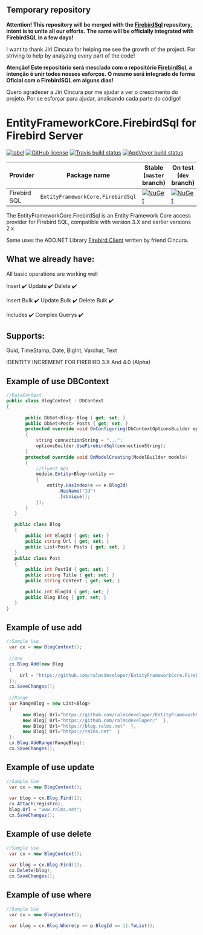 ## Temporary repository

**Attention! This repository will be merged with the [FirebirdSql](https://github.com/cincuranet/FirebirdSql.Data.FirebirdClient/) repository, intent is to unite all our efforts.**
**The same will be officially integrated with FirebirdSQL in a few days!**

I want to thank Jiri Cincura for helping me see the growth of the project. 
For striving to help by analyzing every part of the code!

**Atenção! Este repositório será mesclado com o repositório [FirebirdSql](https://github.com/cincuranet/FirebirdSql.Data.FirebirdClient/), a intenção é unir todos nossos esforços.**
**O mesmo será integrado de forma Oficial com o FirebirdSQL em alguns dias!**

Quero agradecer a Jiri Cincura por me ajudar a ver o crescimento do projeto. 
Por se esforçar para ajudar, analisando cada parte do código!


EntityFrameworkCore.FirebirdSql for Firebird Server
=====================
[![label](https://img.shields.io/github/issues-raw/badges/shields/website.svg?style=plastic)](https://github.com/ralmsdeveloper/EntityFrameworkCore.FirebirdSql)
[![GitHub license](https://img.shields.io/badge/license-GPLv2-blue.svg)](https://raw.githubusercontent.com/ralmsdeveloper/EntityFrameworkCore.FirebirdSql/master/LICENSE) [![Travis build status][travis-badge]](https://travis-ci.org/ralmsdeveloper/EntityFrameworkCore.FirebirdSQL/branches)
[![AppVeyor build status][appveyor-badge]](https://ci.appveyor.com/project/ralmsdeveloper/entityframeworkcore-firebirdsql/branch/master)

[travis-badge]: https://img.shields.io/travis/ralmsdeveloper/EntityFrameworkCore.FirebirdSQL.svg?label=travis-ci&branch=master&style=flat-square
[appveyor-badge]: https://img.shields.io/appveyor/ci/ralmsdeveloper/EntityFrameworkCore.FirebirdSQL.svg?label=appveyor&style=flat-square
 



Provider               | Package name                              | Stable (`master` branch)    | On test (`dev` branch)
-----------------------|-------------------------------------------|-----------------------------|-------------------------
Firebird SQL           | `EntityFrameworkCore.FirebirdSql` | [![NuGet](https://img.shields.io/nuget/v/EntityFrameworkCore.FirebirdSql.svg?style=flat-square&label=nuget)](https://www.nuget.org/packages/EntityFrameworkCore.FirebirdSql/) |  [![NuGet](https://img.shields.io/nuget/v/EntityFrameworkCore.FirebirdSql.svg?style=flat-square&label=nuget)](https://www.nuget.org/packages/EntityFrameworkCore.FirebirdSql/)


The EntityFrameworkCore.FirebirdSql is an Entity Framework Core access provider for Firebird SQL, compatible with version 3.X and earlier versions 2.x.

Same uses the ADO.NET Library  [Firebird Client](https://github.com/cincuranet/FirebirdSql.Data.FirebirdClient)  written by friend Cincura.


##  What we already have:
All basic operations are working well

Insert :heavy_check_mark: Update  :heavy_check_mark: Delete :heavy_check_mark:

Insert Bulk :heavy_check_mark: Update Bulk :heavy_check_mark: Delete Bulk :heavy_check_mark:

Includes :heavy_check_mark: Complex Querys :heavy_check_mark: 

##  Supports: 
Guid, TimeStamp, Date, BigInt, Varchar, Text

IDENTITY INCREMENT FOR FIREBIRD 3.X And 4.0 (Alpha)




## Example of use DBContext

 ```csharp
 //DataContext
 public class BlogContext : DbContext
 {
        
        public DbSet<Blog> Blog { get; set; }
        public DbSet<Post> Posts { get; set; }
        protected override void OnConfiguring(DbContextOptionsBuilder optionsBuilder)
        { 
            string connectionString = "...";
            optionsBuilder.UseFirebirdSql(connectionString);   
        }
        protected override void OnModelCreating(ModelBuilder modelo)
        {
            //Fluent Api
            modelo.Entity<Blog>(entity =>
            {
                entity.HasIndex(e => e.BlogId)
                    .HasName("Id")
                    .IsUnique();
            });
        }
    }

    public class Blog
    {
        public int BlogId { get; set; }
        public string Url { get; set; } 
        public List<Post> Posts { get; set; }
    }
    public class Post
    {
        public int PostId { get; set; }
        public string Title { get; set; }
        public string Content { get; set; }

        public int BlogId { get; set; }
        public Blog Blog { get; set; }
    }
 }     
```

## Example of use add
```csharp
//Sample Use
 var cx = new BlogContext();  
 
 //one
 cx.Blog.Add(new Blog
 {
     Url = "https://github.com/ralmsdeveloper/EntityFrameworkCore.FirebirdSql"
 });
 cx.SaveChanges();
 
 //Range
 var RangeBlog = new List<Blog>
 {
      new Blog{ Url="https://github.com/ralmsdeveloper/EntityFrameworkCore.FirebirdSql"  },
      new Blog{ Url="https://github.com/ralmsdeveloper/"  },
      new Blog{ Url="https://blog.ralms.net"  },
      new Blog{ Url="https://ralms.net"  } 
 };
 cx.Blog.AddRange(RangeBlog);
 cx.SaveChanges();
```

## Example of use update
```csharp
//Sample Use
 var cx = new BlogContext();  
  
 var blog = cx.Blog.Find(1);
 cx.Attach(registro);
 blog.Url = "www.ralms.net";
 cx.SaveChanges(); 
```

## Example of use delete
```csharp
//Sample Use
 var cx = new BlogContext();  
  
 var blog = cx.Blog.Find(1);
 cx.Delete(blog); 
 cx.SaveChanges(); 
```
## Example of use where
```csharp
//Sample Use
 var cx = new BlogContext();  
  
 var blog = cx.Blog.Where(p => p.BlogId == 1).ToList(); 
```
